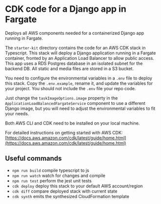 # CDK code for a Django app in Fargate

Deploys all AWS components needed for a containerized Django app running in
Fargate.

The `starter-kit` directory contains the code for an AWS CDK stack in Typescript.
This stack will deploy a Django application running in a Fargate container, fronted
by an Application Load Balancer to allow public access. This app
uses a RDS Postgres database in an isolated subnet for the backend DB. All static and media
files are stored in a S3 bucket.

You need to configure the environmental variables in a `.env` file to deploy this stack. Copy
the `.env.example`, rename it, and update the variables for your project. You should not
include the `.env` file your repo code.

Just change the `taskImageOptions.image` property in the `ApplicationLoadBalancedFargateService` component
to use a different Django image,  but you will need to adjust the environmental variables to fit your
needs.

Both AWS CLI and CDK need to be installed on your local machine.

For detailed instructions on getting started with AWS CDK:
[https://docs.aws.amazon.com/cdk/latest/guide/home.html](https://docs.aws.amazon.com/cdk/latest/guide/home.html)


## Useful commands

 * `npm run build`   compile typescript to js
 * `npm run watch`   watch for changes and compile
 * `npm run test`    perform the jest unit tests
 * `cdk deploy`      deploy this stack to your default AWS account/region
 * `cdk diff`        compare deployed stack with current state
 * `cdk synth`       emits the synthesized CloudFormation template
